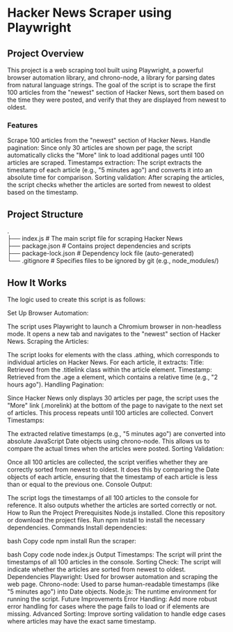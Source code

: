 # Hacker News Scraper using Playwright  

## Project Overview

This project is a web scraping tool built using Playwright, a powerful browser automation library, and chrono-node, a library for parsing dates from natural language strings. The goal of the script is to scrape the first 100 articles from the "newest" section of Hacker News, sort them based on the time they were posted, and verify that they are displayed from newest to oldest.

### Features

Scrape 100 articles from the "newest" section of Hacker News.
Handle pagination: Since only 30 articles are shown per page, the script automatically clicks the "More" link to load additional pages until 100 articles are scraped.
Timestamps extraction: The script extracts the timestamp of each article (e.g., "5 minutes ago") and converts it into an absolute time for comparison.
Sorting validation: After scraping the articles, the script checks whether the articles are sorted from newest to oldest based on the timestamp.

## Project Structure


.  
├── index.js          # The main script file for scraping Hacker News  
├── package.json      # Contains project dependencies and scripts  
├── package-lock.json # Dependency lock file (auto-generated)  
└── .gitignore        # Specifies files to be ignored by git (e.g., node_modules/)

## How It Works

The logic used to create this script is as follows:

Set Up Browser Automation:

The script uses Playwright to launch a Chromium browser in non-headless mode. It opens a new tab and navigates to the "newest" section of Hacker News.
Scraping the Articles:

The script looks for elements with the class .athing, which corresponds to individual articles on Hacker News.
For each article, it extracts:
Title: Retrieved from the .titlelink class within the article element.
Timestamp: Retrieved from the .age a element, which contains a relative time (e.g., "2 hours ago").
Handling Pagination:

Since Hacker News only displays 30 articles per page, the script uses the "More" link (.morelink) at the bottom of the page to navigate to the next set of articles.
This process repeats until 100 articles are collected.
Convert Timestamps:

The extracted relative timestamps (e.g., "5 minutes ago") are converted into absolute JavaScript Date objects using chrono-node. This allows us to compare the actual times when the articles were posted.
Sorting Validation:

Once all 100 articles are collected, the script verifies whether they are correctly sorted from newest to oldest. It does this by comparing the Date objects of each article, ensuring that the timestamp of each article is less than or equal to the previous one.
Console Output:

The script logs the timestamps of all 100 articles to the console for reference. It also outputs whether the articles are sorted correctly or not.
How to Run the Project
Prerequisites
Node.js installed.
Clone this repository or download the project files.
Run npm install to install the necessary dependencies.
Commands
Install dependencies:

bash
Copy code
npm install
Run the scraper:

bash
Copy code
node index.js
Output
Timestamps: The script will print the timestamps of all 100 articles in the console.
Sorting Check: The script will indicate whether the articles are sorted from newest to oldest.
Dependencies
Playwright: Used for browser automation and scraping the web page.
Chrono-node: Used to parse human-readable timestamps (like "5 minutes ago") into Date objects.
Node.js: The runtime environment for running the script.
Future Improvements
Error Handling: Add more robust error handling for cases where the page fails to load or if elements are missing.
Advanced Sorting: Improve sorting validation to handle edge cases where articles may have the exact same timestamp.